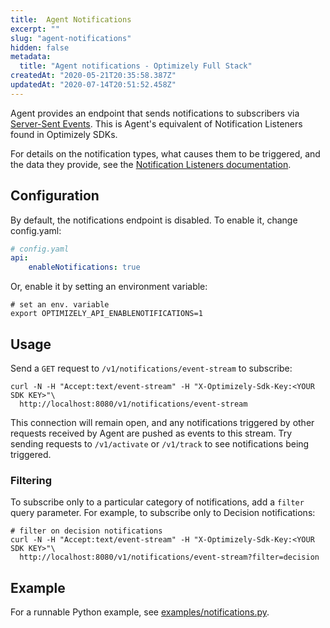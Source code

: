 ```yaml
---
title:  Agent Notifications
excerpt: ""
slug: "agent-notifications"
hidden: false
metadata: 
  title: "Agent notifications - Optimizely Full Stack"
createdAt: "2020-05-21T20:35:58.387Z"
updatedAt: "2020-07-14T20:51:52.458Z"
---
```


Agent provides an endpoint that sends notifications to subscribers via [Server-Sent Events](https://developer.mozilla.org/en-US/docs/Web/API/Server-sent_events). This is Agent's equivalent of Notification Listeners found in Optimizely SDKs.

For details on the notification types, what causes them to be triggered, and the data they provide, see the [Notification Listeners documentation](https://docs.developers.optimizely.com/full-stack/docs/set-up-notification-listener-go).

## Configuration

By default, the notifications endpoint is disabled. To enable it, change config.yaml:

```yaml
# config.yaml
api:
    enableNotifications: true
```

Or, enable it by setting an environment variable:

```shell script
# set an env. variable
export OPTIMIZELY_API_ENABLENOTIFICATIONS=1
```

## Usage

Send a `GET` request to `/v1/notifications/event-stream` to subscribe:

```shell script
curl -N -H "Accept:text/event-stream" -H "X-Optimizely-Sdk-Key:<YOUR SDK KEY>"\
  http://localhost:8080/v1/notifications/event-stream
```

This connection will remain open, and any notifications triggered by other requests received by Agent are pushed as events to this stream. Try sending requests to `/v1/activate` or `/v1/track` to see notifications being triggered.


### Filtering

To subscribe only to a particular category of notifications, add a `filter` query parameter. For example, to subscribe only to Decision notifications:

```shell script
# filter on decision notifications
curl -N -H "Accept:text/event-stream" -H "X-Optimizely-Sdk-Key:<YOUR SDK KEY>"\
  http://localhost:8080/v1/notifications/event-stream?filter=decision
```

## Example

For a runnable Python example, see [examples/notifications.py](https://github.com/optimizely/agent/tree/master/examples).
